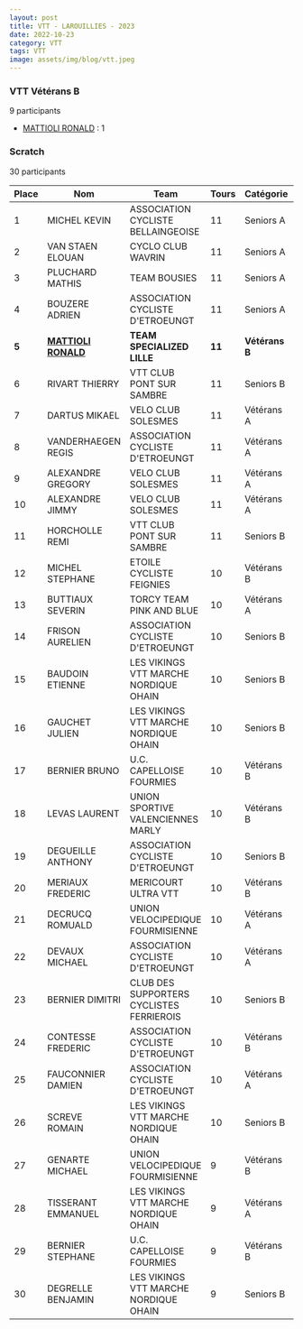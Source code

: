 ```yaml
---
layout: post
title: VTT - LAROUILLIES - 2023
date: 2022-10-23
category: VTT
tags: VTT
image: assets/img/blog/vtt.jpeg
---
```


### VTT Vétérans B
9 participants
- [MATTIOLI RONALD](https://teamspecializedlille.cc/coureurs/mattiolironald) : 1

### Scratch
30 participants

| Place | Nom | Team | Tours | Catégorie | Temps |
|---|---|---|---|---|---|
| 1 | MICHEL KEVIN | ASSOCIATION CYCLISTE BELLAINGEOISE | 11 | Seniors A | 0:56:20 | 
| 2 | VAN STAEN ELOUAN | CYCLO CLUB WAVRIN | 11 | Seniors A | 0:58:5 | 
| 3 | PLUCHARD MATHIS | TEAM BOUSIES | 11 | Seniors A | 0:58:33 | 
| 4 | BOUZERE ADRIEN | ASSOCIATION CYCLISTE D'ETROEUNGT | 11 | Seniors A | 0:58:39 | 
| **5** | **[MATTIOLI RONALD](https://teamspecializedlille.cc/coureurs/mattiolironald)** | **TEAM SPECIALIZED LILLE** | **11** | **Vétérans B** | **0:58:47** | 
| 6 | RIVART THIERRY | VTT  CLUB PONT SUR SAMBRE | 11 | Seniors B | 0:59:45 | 
| 7 | DARTUS MIKAEL | VELO CLUB SOLESMES | 11 | Vétérans A | 0:59:58 | 
| 8 | VANDERHAEGEN REGIS | ASSOCIATION CYCLISTE D'ETROEUNGT | 11 | Vétérans A | 1:0:41 | 
| 9 | ALEXANDRE GREGORY | VELO CLUB SOLESMES | 11 | Vétérans A | 1:0:46 | 
| 10 | ALEXANDRE JIMMY | VELO CLUB SOLESMES | 11 | Vétérans A | 1:1:17 | 
| 11 | HORCHOLLE REMI | VTT  CLUB PONT SUR SAMBRE | 11 | Seniors B | 1:1:21 | 
| 12 | MICHEL STEPHANE | ETOILE CYCLISTE FEIGNIES | 10 | Vétérans B | 0:56:19 | 
| 13 | BUTTIAUX SEVERIN | TORCY TEAM PINK AND BLUE | 10 | Vétérans A | 0:57:6 | 
| 14 | FRISON AURELIEN | ASSOCIATION CYCLISTE D'ETROEUNGT | 10 | Seniors B | 0:57:13 | 
| 15 | BAUDOIN ETIENNE | LES VIKINGS VTT MARCHE NORDIQUE OHAIN | 10 | Seniors B | 0:57:27 | 
| 16 | GAUCHET JULIEN | LES VIKINGS VTT MARCHE NORDIQUE OHAIN | 10 | Seniors B | 0:58:19 | 
| 17 | BERNIER BRUNO | U.C. CAPELLOISE FOURMIES | 10 | Vétérans B | 0:58:52 | 
| 18 | LEVAS LAURENT | UNION SPORTIVE VALENCIENNES MARLY | 10 | Vétérans B | 0:59:28 | 
| 19 | DEGUEILLE ANTHONY | ASSOCIATION CYCLISTE D'ETROEUNGT | 10 | Seniors B | 0:59:49 | 
| 20 | MERIAUX FREDERIC | MERICOURT ULTRA VTT | 10 | Vétérans B | 0:59:50 | 
| 21 | DECRUCQ ROMUALD | UNION VELOCIPEDIQUE FOURMISIENNE | 10 | Vétérans A | 1:0:23 | 
| 22 | DEVAUX MICHAEL | ASSOCIATION CYCLISTE D'ETROEUNGT | 10 | Vétérans A | 1:0:33 | 
| 23 | BERNIER DIMITRI | CLUB DES SUPPORTERS CYCLISTES FERRIEROIS | 10 | Seniors B | 1:0:34 | 
| 24 | CONTESSE FREDERIC | ASSOCIATION CYCLISTE D'ETROEUNGT | 10 | Vétérans B | 1:1:12 | 
| 25 | FAUCONNIER DAMIEN | ASSOCIATION CYCLISTE D'ETROEUNGT | 10 | Vétérans A | 1:1:29 | 
| 26 | SCREVE ROMAIN | LES VIKINGS VTT MARCHE NORDIQUE OHAIN | 10 | Seniors B | 1:1:57 | 
| 27 | GENARTE MICHAEL | UNION VELOCIPEDIQUE FOURMISIENNE | 9 | Vétérans B | 0:56:48 | 
| 28 | TISSERANT EMMANUEL | LES VIKINGS VTT MARCHE NORDIQUE OHAIN | 9 | Vétérans A | 0:58:23 | 
| 29 | BERNIER STEPHANE | U.C. CAPELLOISE FOURMIES | 9 | Vétérans B | 1:2:19 | 
| 30 | DEGRELLE BENJAMIN | LES VIKINGS VTT MARCHE NORDIQUE OHAIN | 9 | Seniors B | 1:3:24 | 
